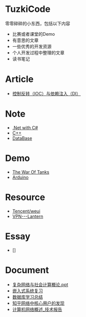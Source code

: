 # TuzkiCode
零零碎碎的小东西，包括以下内容
- 比赛或者课堂的Demo
- 有意思的文章
- 一些优秀的开发资源
- 个人开发过程中整理的文章
- 读书笔记
# Article
- [控制反转（IOC）与依赖注入（DI）](https://github.com/ValentineF/TuzkiCode/blob/master/Article/%E6%8E%A7%E5%88%B6%E5%8F%8D%E8%BD%AC%EF%BC%88IOC%EF%BC%89%E4%B8%8E%E4%BE%9D%E8%B5%96%E6%B3%A8%E5%85%A5%EF%BC%88DI%EF%BC%89.md)

# Note
- [.Net with C#](https://github.com/ValentineF/TuzkiCode/blob/master/Note/.Net%20with%20C%23.md)
- [C++](https://github.com/ValentineF/TuzkiCode/blob/master/Note/C%2B%2B.md)
- [DataBase](https://github.com/ValentineF/TuzkiCode/blob/master/Note/DataBase.md)
# Demo
- [The War Of Tanks](https://github.com/ValentineF/TuzkiCode/tree/master/Demo/The%20War%20Of%20Tanks)
- [Arduino](https://github.com/ValentineF/TuzkiCode/tree/master/Demo/Arduino)
# Resource
- [Tencent/weui](https://github.com/Tencent/weui)
- [VPN---Lantern](https://github.com/getlantern/forum)
# Essay
- []
# Document
- [复杂网络与社会计算概论.ppt](https://github.com/ValentineF/TuzkiCode/blob/master/Document/%E5%A4%8D%E6%9D%82%E7%BD%91%E7%BB%9C%E4%B8%8E%E7%A4%BE%E4%BC%9A%E8%AE%A1%E7%AE%97%E6%A6%82%E8%AE%BA.pptx)
- [嵌入式系统复习](https://github.com/ValentineF/TuzkiCode/blob/master/Document/%E5%B5%8C%E5%85%A5%E5%BC%8F%E7%B3%BB%E7%BB%9F%E5%A4%8D%E4%B9%A0.docx)
- [数据库学习总结](https://github.com/ValentineF/TuzkiCode/blob/master/Document/%E6%95%B0%E6%8D%AE%E5%BA%93%E5%AD%A6%E4%B9%A0%E6%80%BB%E7%BB%93_2017_05_08.docx)
- [知乎网络中核心用户的发现](https://github.com/ValentineF/TuzkiCode/blob/master/Document/%E7%9F%A5%E4%B9%8E%E7%BD%91%E7%BB%9C%E4%B8%AD%E6%A0%B8%E5%BF%83%E7%94%A8%E6%88%B7%E7%9A%84%E5%8F%91%E7%8E%B0.docx)
- [计算机网络概述_技术报告](https://github.com/ValentineF/TuzkiCode/blob/master/Document/%E8%AE%A1%E7%AE%97%E6%9C%BA%E7%BD%91%E7%BB%9C%E6%A6%82%E8%BF%B0_%E6%8A%80%E6%9C%AF%E6%8A%A5%E5%91%8A.pptx)



